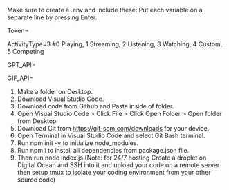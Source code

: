 Make sure to create a .env and include these:
Put each variable on a separate line by pressing Enter.

Token=

ActivityType=3 #0 Playing, 1 Streaming, 2 Listening, 3 Watching, 4 Custom, 5 Competing

GPT_API=

GIF_API=

1. Make a folder on Desktop.
2. Download Visual Studio Code.
3. Download code from Github and Paste inside of folder.
4. Open Visual Studio Code > Click File > Click Open Folder > Open folder from Desktop
5. Download Git from https://git-scm.com/downloads for your device.
6. Open Terminal in Visual Studio Code and select Git Bash terminal.
7. Run npm init -y to initialize node_modules.
8. Run npm i to install all dependencies from package.json file.
9. Then run node index.js (Note: for 24/7 hosting Create a droplet on Digital Ocean and SSH into it and upload your code on a remote server then setup tmux to isolate your coding environment from your other source code)
